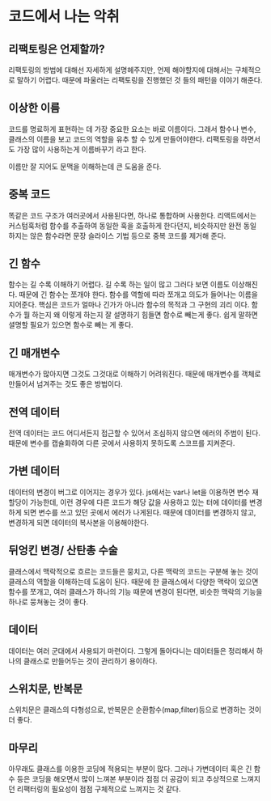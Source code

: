 # 코드에서 나는 악취

## 리팩토링은 언제할까?

리팩토링의 방법에 대해선 자세하게 설명헤주지만, 언제 해야할지에 대해서는 구체적으로 말하기 어렵다. 때문에 파울러는 리팩토링을 진행했던 것 들의 패턴을 이야기 해준다.

## 이상한 이름

코드를 명료하게 표현하는 데 가장 중요한 요소는 바로 이름이다. 그래서 함수나 변수, 클래스의 이름을 보고 코드의 역할을 유추 할 수 있게 만들어야한다. 리팩토링을 하면서도 가장 많이 사용하는게 이름바꾸기 라고 한다.

이름만 잘 지어도 문맥을 이해하는데 큰 도움을 준다.

## 중복 코드

똑같은 코드 구조가 여러곳에서 사용된다면, 하나로 통합하며 사용한다. 리액트에서는 커스텀훅처럼 함수를 추출하여 동일한 훅을 호출하게 한다던지, 비슷하지만 완전 동일 하지는 않은 함수라면 문장 슬라이스 기법 등으로 중복 코드를 제거해 준다.

## 긴 함수

함수는 길 수록 이해하기 어렵다. 길 수록 하는 일이 많고 그러다 보면 이름도 이상해진다. 때문에 긴 함수는 쪼개야 한다. 함수를 역할에 따라 쪼개고 의도가 들어나는 이름을 지어준다. 핵심은 코드가 얼마나 긴가가 아니라 함수의 목적과 그 구현의 괴리 이다. 함수가 뭘 하는지 왜 이렇게 하는지 잘 설명하기 힘들면 함수로 빼는게 좋다. 쉽게 말하면 셜명할 필요가 있으면 함수로 빼는 게 좋다.

## 긴 매개변수

매개변수가 많아지면 그것도 그것대로 이해하기 어려워진다. 때문에 매개변수를 객체로 만들어서 넘겨주는 것도 좋은 방법이다.

## 전역 데이터

전역 데이터는 코드 어디서든지 접근할 수 있어서 조심하지 않으면 에러의 주범이 된다. 때문에 변수를 캡슐화하여 다른 곳에서 사용하지 못하도록 스코프를 지켜준다.

## 가변 데이터

데이터의 변경이 버그로 이어지는 경우가 있다. js에서는 var나 let을 이용하면 변수 재할당이 가능한데, 이런 경우에 다른 코드가 해당 값을 사용하고 있는 터에 데이터를 변경하게 되면 변수를 쓰고 있던 곳에서 에러가 나게된다. 때문에 데이터를 변경하지 않고, 변경하게 되면 데이터의 복사본을 이용해야한다.

## 뒤엉킨 변경/ 산탄총 수술

클래스에서 맥락적으로 흐르는 코드들은 뭉치고, 다른 맥락의 코드는 구분해 놓는 것이 클래스의 역할을 이해하는데 도움이 된다. 때문에 한 클래스에서 다양한 맥락이 있으면 함수를 쪼개고, 여러 클래스가 하나의 기능 때문에 변경이 된다면, 비슷한 맥락의 기능을 하나로 뭉쳐놓는 것이 좋다.

## 데이터

데이터는 여러 군대에서 사용되기 마련이다. 그렇게 돌아다니는 데이터들은 정리해서 하나의 클래스로 만들어두는 것이 관리하기 용이하다.

## 스위치문, 반복문

스위치문은 클래스의 다형성으로, 반복문은 순환함수(map,filter)등으로 변경하는 것이 더 좋다.

## 마무리

아무래도 클래스를 이용한 코딩에 적용되는 부분이 많다. 그러나 가변데이터 혹은 긴 함수 등은 코딩을 해오면서 많이 느껴본 부분이라 점점 더 공감이 되고 추상적으로 느껴지던 리팩터링의 필요성이 점점 구체적으로 느껴지는 것 같다.
